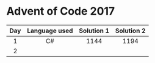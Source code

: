 # Advent of Code 2017

| Day | Language used | Solution 1 | Solution 2 |
|:-: |:-:|:-:|:-:|
| 1 | C# | 1144 | 1194 |
| 2 | | | |
